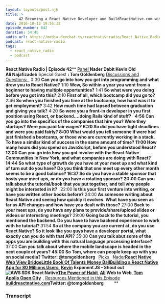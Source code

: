 ```yaml
---
layout: layouts/post.njk
title: >
      42 Becoming a React Native Developer and BuildReactNative.com with Tom Goldenberg
date: 2016-10-12 19:56:12
episode_number: 042
duration: 54:46
audio_url: https://media.devchat.tv/reactnativeradio/React_Native_Radio_Episode_42.mp3
podcast: react-native-radio
tags: 
  - react_native_radio
  - podcast
---
```


 **React Native Radio | Episode 42**** <u>Panel </u> **Nader Dabit Kevin Old Ali&nbsp;Najafizadeh** Special Guest **: Tom Goldenberg** <u>Discussions and Questions: </u> ****<u> </u>**** 0:30 **Can you go into how you got into programming and what drew you to React Native?** 1:10 **Wow, So within a year you went from a beginner to having multiple opportunities?** 1:41 **So what were you doing before you got into this?** 2:10 **First of all, which bootcamp did you go to?** 2:46 **So when you finished you time at the bootcamp, how hard was it to get employment?** 3:42 **How much time had lapsed between graduation and giving you talk?** 4:20 **So were you a front-in developer in you first position using React, or backend….doing Rails kind of stuff?** &nbsp; ****4:56** Can you go&nbsp;into the specifics of the companies that hire&nbsp;you? Were they startups? Were you paid fair wages? **6:20** So did you have tight deadlines and were you paid fairly? **8:00** What would you tell someone if were had just finished a bootcamp, or those who are currently working in a stack. To have a similar kind of success in the same amount of time? **11:00** How many hours did you spend on JavaScript, before you understood React? **12:00** Can you go into how you got involve with the React Native Communities in New York, and what companies are doing with React? **14:44** So what type of growth do you have at your meet up and what kind of turn out do you have? Do you think that one meet up every other month seems to be a good balance? **16:37** So do you have a stable sponsor that hosts your meet ups, or do you have a rotating&nbsp;sponsor? **20:00** Can you talk about the tutorial/book that you put together, and tell why people might be interested in it? **&nbsp;**** 22:00 **Is this your first venture into writing, or have you written other books before?** 24:00 **As someone writing about React Native and seeing how quickly it evolves. What have you seen as far as API changes and how have you dealt with those?** 27:00 **Back to your meet ups, do you have any plans to provide/share/upload slides or videos or interesting meetings?** 29:00 **Going back to the tutorial, you mentioned the backend. Do you have to have backend experience to work with he tutorial?** 31:54 **So at the company you are current at, do you use React Native? So it look like you guys have a developer portal, what exactly can you do with that API?** 35:00 **Can you talk abut some of the apps you are building with this natural language processing interface?** 37:00 **Can you talk about where the mobile landscape is headed in the next couple of years? 45:00 So Tom, where can people keep up with you on social media? Twitter: @tomgoldenberg &nbsp;** <u>Picks </u> ****&nbsp;**** <u>Nader</u>**[React Native Web View Bridge](https://github.com/alinz/react-native-webview-bridge)[Little Book Of Talents](https://www.amazon.com/Little-Book-Talent-Improving-Skills/dp/034553025X/ref=sr_1_1?s=books&ie=UTF8&qid=1476050373&sr=1-1&keywords=little+book+of+talent)**<u> </u>**[Money Ball](https://www.amazon.com/Moneyball-Art-Winning-Unfair-Game/dp/0393324818/ref=sr_1_1?s=books&ie=UTF8&qid=1476050509&sr=1-1&keywords=Money+Ball)[Building a React Native App for 80 Millions Users](https://www.youtube.com/watch?v=abSNo2P9mMM)**<u> </u> ****<u>Kevin</u>** Exponent JS - Shout out![AWS SDK React Native](https://github.com/awslabs/aws-sdk-react-native)[The Power of Habit](https://www.amazon.com/Power-Habit-What-Life-Business/dp/081298160X)<u> </u> **<u>Ali</u>** Web to Web<u> </u> **<u>Tom</u>** [Apollo](http://www.apollostack.com)<u> </u>[Open City](https://www.amazon.com/Open-City-Novel-Teju-Cole/dp/0812980093)&nbsp; **<u> </u>**** <u>Resources Mentioned in this Episode </u>**[buildreactnative.com](http://buildreactnative.com)Twitter: @tomgoldenberg**&nbsp; ****&nbsp;**** &nbsp; ****&nbsp;**** &nbsp;**&nbsp;

### Transcript


